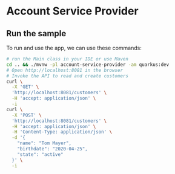 # Account Service Provider

## Run the sample

To run and use the app, we can use these commands:

```bash
# run the Main class in your IDE or use Maven
cd .. && ./mvnw -pl account-service-provider -am quarkus:dev
# Open http://localhost:8081 in the browser
# Invoke the API to read and create customers
curl \
  -X 'GET' \
  'http://localhost:8081/customers' \
  -H 'accept: application/json' \
  -i
curl \
  -X 'POST' \
  'http://localhost:8081/customers' \
  -H 'accept: application/json' \
  -H 'Content-Type: application/json' \
  -d '{
    "name": "Tom Mayer",
    "birthdate": "2020-04-25",
    "state": "active"
  }' \
  -i
```

